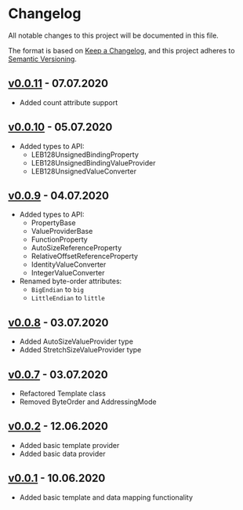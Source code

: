 # Changelog

All notable changes to this project will be documented in this file.

The format is based on [Keep a Changelog](https://keepachangelog.com/en/1.0.0/),
and this project adheres to [Semantic Versioning](https://semver.org/spec/v2.0.0.html).

## [v0.0.11] - 07.07.2020

- Added count attribute support

## [v0.0.10] - 05.07.2020

- Added types to API:
    - LEB128UnsignedBindingProperty
    - LEB128UnsignedBindingValueProvider
    - LEB128UnsignedValueConverter

## [v0.0.9] - 04.07.2020

- Added types to API:
    - PropertyBase
    - ValueProviderBase
    - FunctionProperty
    - AutoSizeReferenceProperty
    - RelativeOffsetReferenceProperty
    - IdentityValueConverter
    - IntegerValueConverter
- Renamed byte-order attributes:
    - `BigEndian` to `big`
    - `LittleEndian` to `little`

## [v0.0.8] - 03.07.2020

- Added AutoSizeValueProvider type
- Added StretchSizeValueProvider type

## [v0.0.7] - 03.07.2020

- Refactored Template class
- Removed ByteOrder and AddressingMode

## [v0.0.2] - 12.06.2020

- Added basic template provider
- Added basic data provider

## [v0.0.1] - 10.06.2020

- Added basic template and data mapping functionality

[v0.0.1]: https://github.com/denisvasilik/binalyzer-core/tree/v0.0.1
[v0.0.2]: https://github.com/denisvasilik/binalyzer-core/tree/v0.0.2
[v0.0.7]: https://github.com/denisvasilik/binalyzer-core/tree/v0.0.7
[v0.0.8]: https://github.com/denisvasilik/binalyzer-core/tree/v0.0.8
[v0.0.9]: https://github.com/denisvasilik/binalyzer-core/tree/v0.0.9
[v0.0.10]: https://github.com/denisvasilik/binalyzer-core/tree/v0.0.10
[v0.0.11]: https://github.com/denisvasilik/binalyzer-core/tree/v0.0.11